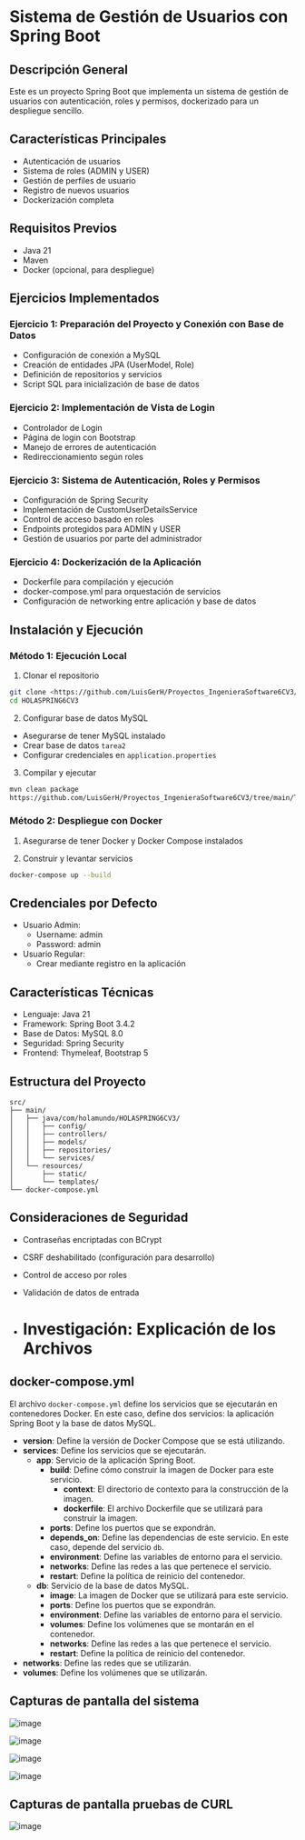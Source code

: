 # Sistema de Gestión de Usuarios con Spring Boot

## Descripción General
Este es un proyecto Spring Boot que implementa un sistema de gestión de usuarios con autenticación, roles y permisos, dockerizado para un despliegue sencillo.

## Características Principales
- Autenticación de usuarios
- Sistema de roles (ADMIN y USER)
- Gestión de perfiles de usuario
- Registro de nuevos usuarios
- Dockerización completa

## Requisitos Previos
- Java 21
- Maven
- Docker (opcional, para despliegue)

## Ejercicios Implementados

### Ejercicio 1: Preparación del Proyecto y Conexión con Base de Datos
- Configuración de conexión a MySQL
- Creación de entidades JPA (UserModel, Role)
- Definición de repositorios y servicios
- Script SQL para inicialización de base de datos

### Ejercicio 2: Implementación de Vista de Login
- Controlador de Login
- Página de login con Bootstrap
- Manejo de errores de autenticación
- Redireccionamiento según roles

### Ejercicio 3: Sistema de Autenticación, Roles y Permisos
- Configuración de Spring Security
- Implementación de CustomUserDetailsService
- Control de acceso basado en roles
- Endpoints protegidos para ADMIN y USER
- Gestión de usuarios por parte del administrador

### Ejercicio 4: Dockerización de la Aplicación
- Dockerfile para compilación y ejecución
- docker-compose.yml para orquestación de servicios
- Configuración de networking entre aplicación y base de datos

## Instalación y Ejecución

### Método 1: Ejecución Local
1. Clonar el repositorio
```bash
git clone <https://github.com/LuisGerH/Proyectos_IngenieraSoftware6CV3/tree/main/Tarea3>
cd HOLASPRING6CV3
```

2. Configurar base de datos MySQL
- Asegurarse de tener MySQL instalado
- Crear base de datos `tarea2`
- Configurar credenciales en `application.properties`

3. Compilar y ejecutar
```bash
mvn clean package
https://github.com/LuisGerH/Proyectos_IngenieraSoftware6CV3/tree/main/Tarea3
```

### Método 2: Despliegue con Docker
1. Asegurarse de tener Docker y Docker Compose instalados

2. Construir y levantar servicios
```bash
docker-compose up --build
```

## Credenciales por Defecto
- Usuario Admin: 
  - Username: admin
  - Password: admin
- Usuario Regular: 
  - Crear mediante registro en la aplicación

## Características Técnicas
- Lenguaje: Java 21
- Framework: Spring Boot 3.4.2
- Base de Datos: MySQL 8.0
- Seguridad: Spring Security
- Frontend: Thymeleaf, Bootstrap 5

## Estructura del Proyecto
```
src/
├── main/
│   ├── java/com/holamundo/HOLASPRING6CV3/
│   │   ├── config/
│   │   ├── controllers/
│   │   ├── models/
│   │   ├── repositories/
│   │   └── services/
│   └── resources/
│       ├── static/
│       └── templates/
└── docker-compose.yml
```

## Consideraciones de Seguridad
- Contraseñas encriptadas con BCrypt
- CSRF deshabilitado (configuración para desarrollo)
- Control de acceso por roles
- Validación de datos de entrada

- # Investigación: Explicación de los Archivos

## docker-compose.yml

El archivo `docker-compose.yml` define los servicios que se ejecutarán en contenedores Docker. En este caso, define dos servicios: la aplicación Spring Boot y la base de datos MySQL.

- **version**: Define la versión de Docker Compose que se está utilizando.
- **services**: Define los servicios que se ejecutarán.
  - **app**: Servicio de la aplicación Spring Boot.
    - **build**: Define cómo construir la imagen de Docker para este servicio.
      - **context**: El directorio de contexto para la construcción de la imagen.
      - **dockerfile**: El archivo Dockerfile que se utilizará para construir la imagen.
    - **ports**: Define los puertos que se expondrán.
    - **depends_on**: Define las dependencias de este servicio. En este caso, depende del servicio `db`.
    - **environment**: Define las variables de entorno para el servicio.
    - **networks**: Define las redes a las que pertenece el servicio.
    - **restart**: Define la política de reinicio del contenedor.
  - **db**: Servicio de la base de datos MySQL.
    - **image**: La imagen de Docker que se utilizará para este servicio.
    - **ports**: Define los puertos que se expondrán.
    - **environment**: Define las variables de entorno para el servicio.
    - **volumes**: Define los volúmenes que se montarán en el contenedor.
    - **networks**: Define las redes a las que pertenece el servicio.
    - **restart**: Define la política de reinicio del contenedor.
- **networks**: Define las redes que se utilizarán.
- **volumes**: Define los volúmenes que se utilizarán.





## Capturas de pantalla del sistema
![image](https://github.com/user-attachments/assets/abb2b3fb-ad04-40c6-ba47-61dc8903e94b)

![image](https://github.com/user-attachments/assets/1e093d7e-2b1c-4cdc-8283-ce53a5ad95dd)

![image](https://github.com/user-attachments/assets/5267f3f7-82b8-4792-b2e4-c4e6ac02090f)

![image](https://github.com/user-attachments/assets/040f3004-f0d3-43c5-bcad-484a7d6886fe)

## Capturas de pantalla pruebas de CURL

![image](https://github.com/user-attachments/assets/5bc3cfc2-4fa9-4b09-9a47-b224a7ed8aa8)

